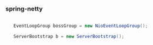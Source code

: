 ### spring-netty
```java

   EventLoopGroup bossGroup = new NioEventLoopGroup();

   ServerBootstrap b = new ServerBootstrap();
   
```
